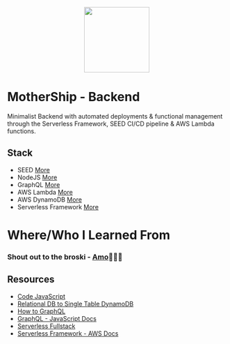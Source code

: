 <p align="center">
<img src="https://zdcohumppa-github-resources.s3.us-east-2.amazonaws.com/mother-ship/motherShip-Backend.png" width=150px height="150px" />
<p/>

# MotherShip - Backend

Minimalist Backend with automated deployments & functional management through the Serverless Framework, SEED CI/CD pipeline & AWS Lambda functions.

## Stack

 - SEED [More](https://seed.run)
 - NodeJS [More](https://nodejs.org/en/)
 - GraphQL [More](https://graphql.org/)
 - AWS Lambda [More](https://aws.amazon.com/lambda/)
 - AWS DynamoDB [More](https://aws.amazon.com/dynamodb/)
 - Serverless Framework [More](https://serverless.com/)

# Where/Who I Learned From

### Shout out to the broski - [Amo](https://github.com/AmoDinho)👨🏽‍🏭

## Resources

 - [Code JavaScript](https://github.com/pimp-my-book/CodeJavaScript)
 - [Relational DB to Single Table DynamoDB](https://www.trek10.com/blog/dynamodb-single-table-relational-modeling/)
 - [How to GraphQL](https://www.howtographql.com/)
 - [GraphQL - JavaScript Docs](https://graphql.org/graphql-js/)
 - [Serverless Fullstack](https://serverless-stack.com/)
 - [Serverless Framework - AWS Docs](https://serverless.com/framework/docs/providers/aws/)
